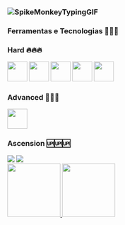 ### ![SpikeMonkeyTypingGIF](https://github.com/giovlucas/giovlucas/assets/104012843/5e76d513-3165-408c-9337-6dd7f9cb9b91)




### Ferramentas e Tecnologias 🧑🏻‍💻
### Hard 🔥🔥🔥
<img loading="lazy" src="https://cdn.jsdelivr.net/gh/devicons/devicon/icons/amazonwebservices/amazonwebservices-original.svg" width="45" height="45"/>          <img loading="lazy" src="https://cdn.jsdelivr.net/gh/devicons/devicon/icons/terraform/terraform-original.svg" width="45" height="45"/>           <img loading="lazy" src="https://cdn.jsdelivr.net/gh/devicons/devicon/icons/git/git-original.svg" width="45" height="45"/>                       <img src="https://cdn.jsdelivr.net/gh/devicons/devicon/icons/docker/docker-original.svg" width="45" height="45"/>                        <img loading="lazy" src="https://cdn.jsdelivr.net/gh/devicons/devicon/icons/kubernetes/kubernetes-plain.svg" width="45" height="45"/>    
### Advanced 🚀🚀🚀
<img loading="lazy" src="https://cdn.jsdelivr.net/gh/devicons/devicon/icons/ansible/ansible-original.svg" width="45" height="45"/>


            
          
### Ascension 🆙🆙🆙


          
<div>
<a href="https://instagram.com/giovlucas" target="_blank"><img loading="lazy" src="https://img.shields.io/badge/-Instagram-%23E4405F?style=for-the-badge&logo=instagram&logoColor=white" target="_blank"></a>
<a href="https://www.linkedin.com/in/giovlucas" target="_blank"><img loading="lazy" src="https://img.shields.io/badge/-LinkedIn-%230077B5?style=for-the-badge&logo=linkedin&logoColor=white" target="_blank"></a>   
</div>


<div>
<a href="https://github.com/giovlucas">
<img loading="lazy" height="120em" src="https://github-readme-stats.vercel.app/api/top-langs/?giovlucas&layout=compact&langs_count=7&theme=tokyonight"/>
<img loading="lazy" height="120em" src="https://github-readme-stats.vercel.app/api?giovlucas&show_icons=true&theme=tokyonight&include_all_commits=true&count_private=true"/>
</div>
